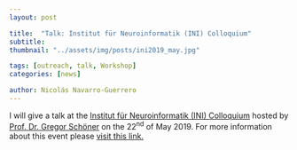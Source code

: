 ```yaml
---
layout: post

title:  "Talk: Institut für Neuroinformatik (INI) Colloquium"
subtitle: 
thumbnail: "../assets/img/posts/ini2019_may.jpg"

tags: [outreach, talk, Workshop]
categories: [news]

author: Nicolás Navarro-Guerrero
---
```

I will give a talk at the <a href="https://www.ini.rub.de/" target="_blank">Institut für Neuroinformatik (INI) Colloquium</a> hosted by <a href="https://www.ini.rub.de/the_institute/people/gregor-schoner/" target="_blank">Prof. Dr. Gregor Schöner</a> on the 22<sup>nd</sup> of May 2019. For more information about this event please <a href="https://www.ini.rub.de/events/" target="_blank">visit this link.</a>
<!--more-->


